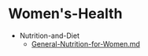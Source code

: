 
# Women's-Health

- Nutrition-and-Diet
  - [General-Nutrition-for-Women.md](./General-Nutrition-for-Women.md)
